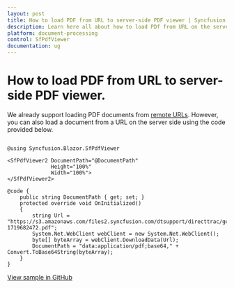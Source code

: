 ```yaml
---
layout: post
title: How to load PDF from URL to server-side PDF viewer | Syncfusion
description: Learn here all about how to load PDf from URL on the server-side and load into Syncfusion Blazor SfPdfViewer component and more.
platform: document-processing
control: SfPdfViewer
documentation: ug
---
```


# How to load PDF from URL to server-side PDF viewer.

We already support loading PDF documents from [remote URLs](https://blazor.syncfusion.com/documentation/pdfviewer-2/opening-pdf-file). However, you can also load a document from a URL on the server side using the code provided below.

```cshtml

@using Syncfusion.Blazor.SfPdfViewer

<SfPdfViewer2 DocumentPath="@DocumentPath"
              Height="100%"
              Width="100%">
</SfPdfViewer2>

@code {
    public string DocumentPath { get; set; }
    protected override void OnInitialized()
    {
        string Url = "https://s3.amazonaws.com/files2.syncfusion.com/dtsupport/directtrac/general/pd/HTTP_Succinctly-1719682472.pdf";
        System.Net.WebClient webClient = new System.Net.WebClient();
        byte[] byteArray = webClient.DownloadData(Url);
        DocumentPath = "data:application/pdf;base64," + Convert.ToBase64String(byteArray);
    }
}

```
[View sample in GitHub](https://github.com/SyncfusionExamples/blazor-pdf-viewer-examples/tree/master/Load%20and%20Save/Load%20PDF%20file%20from%20URL)